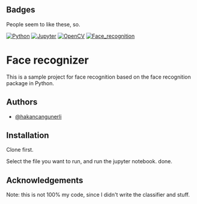 ## Badges
People seem to like these, so.

[![Python](https://img.shields.io/badge/Python-3776AB?style=for-the-badge&logo=python&logoColor=white)]()
[![Jupyter](https://img.shields.io/badge/Jupyter-F37626.svg?&style=for-the-badge&logo=Jupyter&logoColor=white)]()
[![OpenCV](https://img.shields.io/badge/OpenCV-27338e?style=for-the-badge&logo=OpenCV&logoColor=white)]()
[![Face_recognition](https://shields.io/badge/face_recognition-darkblue?style=for-the-badge&)]()

# Face recognizer 

This is a sample project for face recognition based on the face recognition package in Python. 


## Authors

- [@hakancangunerli](https://www.github.com/hakancangunerli)

  
## Installation 

Clone first. 

Select the file you want to run, and run the jupyter notebook. done.

    
## Acknowledgements
Note: this is not 100% my code, since I didn't write the classifier and stuff.
